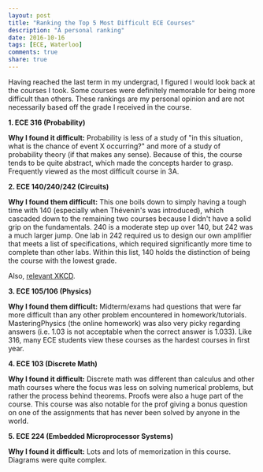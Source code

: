 ```yaml
---
layout: post
title: "Ranking the Top 5 Most Difficult ECE Courses"
description: "A personal ranking"
date: 2016-10-16
tags: [ECE, Waterloo]
comments: true
share: true
---
```


Having reached the last term in my undergrad, I figured I would look back at the courses I took. Some courses were definitely memorable for being more difficult than others. These rankings are my personal opinion and are not necessarily based off the grade I received in the course.

**1. ECE 316 (Probability)**

**Why I found it difficult:** Probability is less of a study of "in this situation, what is the chance of event X occurring?" and more of a study of probability theory (if that makes any sense). Because of this, the course tends to be quite abstract, which made the concepts harder to grasp. Frequently viewed as the most difficult course in 3A.

**2. ECE 140/240/242 (Circuits)**

**Why I found them difficult:** This one boils down to simply having a tough time with 140 (especially when Thévenin's was introduced), which cascaded down to the remaining two courses because I didn't have a solid grip on the fundamentals. 240 is a moderate step up over 140, but 242 was a much larger jump. One lab in 242 required us to design our own amplifier that meets a list of specifications, which required significantly more time to complete than other labs. Within this list, 140 holds the distinction of being the course with the lowest grade.

Also, [relevant XKCD](https://xkcd.com/730/).

**3. ECE 105/106 (Physics)**

**Why I found them difficult:** Midterm/exams had questions that were far more difficult than any other problem encountered in homework/tutorials. MasteringPhysics (the online homework) was also very picky regarding answers (i.e. 1.03 is not acceptable when the correct answer is 1.033). Like 316, many ECE students view these courses as the hardest courses in first year.

**4. ECE 103 (Discrete Math)**

**Why I found it difficult:** Discrete math was different than calculus and other math courses where the focus was less on solving numerical problems, but rather the process behind theorems. Proofs were also a huge part of the course. This course was also notable for the prof giving a bonus question on one of the assignments that has never been solved by anyone in the world.

**5. ECE 224 (Embedded Microprocessor Systems)**

**Why I found it difficult:** Lots and lots of memorization in this course. Diagrams were quite complex.